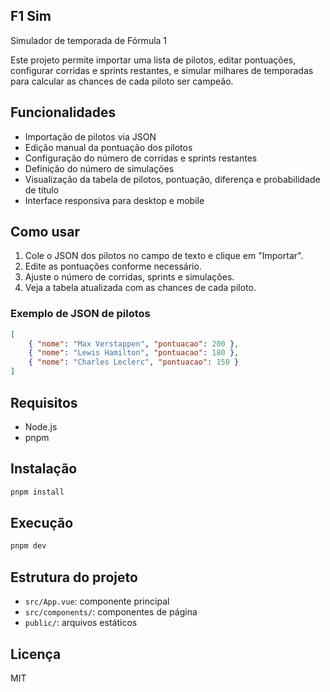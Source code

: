 ## F1 Sim

Simulador de temporada de Fórmula 1

Este projeto permite importar uma lista de pilotos, editar pontuações, configurar corridas e sprints restantes, e simular milhares de temporadas para calcular as chances de cada piloto ser campeão.

## Funcionalidades
- Importação de pilotos via JSON
- Edição manual da pontuação dos pilotos
- Configuração do número de corridas e sprints restantes
- Definição do número de simulações
- Visualização da tabela de pilotos, pontuação, diferença e probabilidade de título
- Interface responsiva para desktop e mobile

## Como usar
1. Cole o JSON dos pilotos no campo de texto e clique em "Importar".
2. Edite as pontuações conforme necessário.
3. Ajuste o número de corridas, sprints e simulações.
4. Veja a tabela atualizada com as chances de cada piloto.

### Exemplo de JSON de pilotos
```json
[
	{ "nome": "Max Verstappen", "pontuacao": 200 },
	{ "nome": "Lewis Hamilton", "pontuacao": 180 },
	{ "nome": "Charles Leclerc", "pontuacao": 150 }
]
```

## Requisitos
- Node.js
- pnpm

## Instalação
```sh
pnpm install
```

## Execução
```sh
pnpm dev
```

## Estrutura do projeto
- `src/App.vue`: componente principal
- `src/components/`: componentes de página
- `public/`: arquivos estáticos

## Licença
MIT
